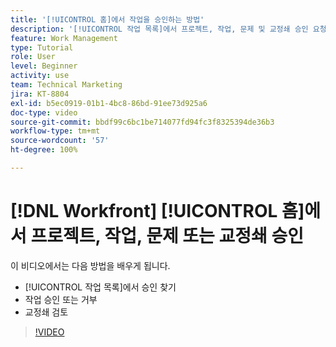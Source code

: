 ```yaml
---
title: '[!UICONTROL 홈]에서 작업을 승인하는 방법'
description: '[!UICONTROL 작업 목록]에서 프로젝트, 작업, 문제 및 교정쇄 승인 요청을 찾은 다음 [!DNL  Workfront]에서 작업을 승인하거나 거부하는 방법을 알아봅니다.'
feature: Work Management
type: Tutorial
role: User
level: Beginner
activity: use
team: Technical Marketing
jira: KT-8804
exl-id: b5ec0919-01b1-4bc8-86bd-91ee73d925a6
doc-type: video
source-git-commit: bbdf99c6bc1be714077fd94fc3f8325394de36b3
workflow-type: tm+mt
source-wordcount: '57'
ht-degree: 100%

---
```


# [!DNL Workfront] [!UICONTROL 홈]에서 프로젝트, 작업, 문제 또는 교정쇄 승인

이 비디오에서는 다음 방법을 배우게 됩니다.

* [!UICONTROL 작업 목록]에서 승인 찾기
* 작업 승인 또는 거부
* 교정쇄 검토

>[!VIDEO](https://video.tv.adobe.com/v/335105/?quality=12&learn=on&enablevpops=1)

<!--
learn more URLs
-->
